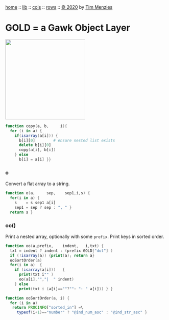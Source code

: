 <a name=top>&nbsp;<p>
<a href="https://github.com/timm/gold/blob/master/README.md#top">home</a> ::
<a href="https://github.com/timm/gold/blob/master/src/lib/README.md#top">lib</a> ::
<a href="https://github.com/timm/gold/blob/master/src/cols/README.md#top">cols</a> ::
<a href="https://github.com/timm/gold/blob/master/src/rows/README.md#top">rows</a> ::
<a href="http://github.com/timm/gold/blob/master/LICENSE.md#top">&copy;&nbsp;2020</a>&nbsp;by&nbsp;<a href="http://menzies.us">Tim&nbsp;Menzies</a>
<h1> GOLD = a Gawk Object Layer</h1>
<img width=250 src="https://raw.githubusercontent.com/timm/gold/master/etc/img/auk.png">

```awk
function copy(a, b,     i){
  for (i in a) {
    if(isarray(a[i])) {
      b[i][0]        # ensure nested list exists
      delete b[i][0] 
      copy(a[i], b[i])
    } else 
      b[i] = a[i] }}
```      
### o
Convert a flat array to a string.

```awk
function o(a,     sep,    sep1,i,s) {
  for(i in a) {
    s    = s sep1 a[i]
    sep1 = sep ? sep : ", " }
  return s }
```      
### oo()

Print a nested array, optionally with some `prefix`.
Print keys in sorted order.

```awk
function oo(a,prefix,    indent,   i,txt) {
  txt = indent ? indent : (prefix GOLD["dot"] )
  if (!isarray(a)) {print(a); return a}
  ooSortOrder(a)
  for(i in a)  {
    if (isarray(a[i]))   {
      print(txt i"" )
      oo(a[i],"","|  " indent)
    } else
      print(txt i (a[i]==""?"": ": " a[i])) } }

function ooSortOrder(a, i) {
  for (i in a)
   return PROCINFO["sorted_in"] =\
     typeof(i+1)=="number" ? "@ind_num_asc" : "@ind_str_asc" }
```
